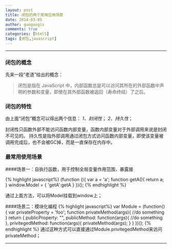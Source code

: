 ```yaml
---
layout: post
title: 闭包的两个常用应用场景
date: 2014-03-05
author: guoguogis
comments: true
categories: [html5]
tags: [闭包,javascript]
---
```

-----------
### 闭包的概念
先来一段“老道”给出的概念：
>闭包是指在 JavaScript 中，内部函数总是可以访问其所在的外部函数中声明的参数和变量，即使在其外部函数被返回（寿命终结）了之后。


### 闭包的特性
由上面“闭包”概念可以得出两个信息：
*1、封闭性*；
*2、持久性*；

封闭性只函数外部不能访问函数内部变量，函数内部变量对于外部调用来说是封闭不可见的。
持久性是指外部调用通过闭包方式访问函数内部变量，即使该变量被调用完成后，也不会被GC掉，而是一直保存在内存中。

### 最常用使用场景

####场景一：自执行函数，用于控制全局变量作用范围，暴露接

{% highlight javascript%}
(function (){
   var a = 'a'; 
   function getA(){
        return a;
   }
    window.Model = {
        'getA':getA
    }
})();
{% endhighlight %}

通过上面方法，可以将Model挂载到window上；

####场景二：模块化编程
{% highlight javascript%}
var Module = (function(){
    var privateProperty = 'foo';
    function privateMethod(args){
        //do something
    }
    return {
        publicProperty: "",
        publicMethod: function(args){
            //do something
        },
        privitegedMethod: function(args){
            privateMethod(args);
        }
    }
})();
{% endhighlight %}
通过这种方式可以直接通过Module.privitegedMethod来访问privateMethod；

-----------